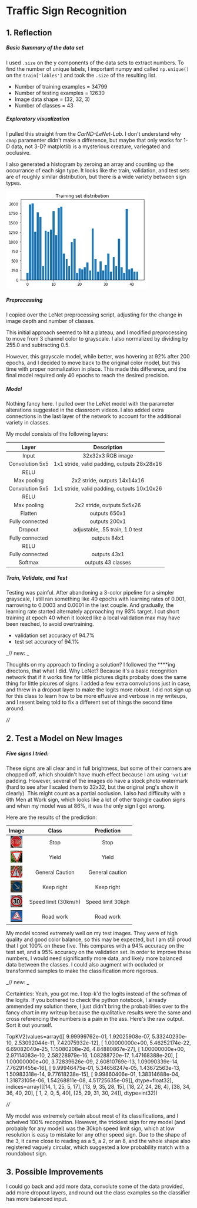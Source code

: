 # Traffic Sign Recognition


## 1. Reflection

##### Basic Summary of the data set

I used ```.size``` on the y components of the data sets to extract numbers.
To find the number of unique labels, I important numpy and called ```np.unique()``` on the ```train['lables']``` and took the ```.size``` of the resulting list.

- Number of training examples = 34799
- Number of testing examples = 12630
- Image data shape = (32, 32, 3)
- Number of classes = 43

##### Exploratory visualization
I pulled this straight from the _CarND-LeNet-Lab_. I don't understand why ```cmap``` paramenter didn't make a difference, but maybe that only works for 1-D data, not 3-D? matplotlib is a mysterious creature, variegated and occlusive.

I also generated a histogram by zeroing an array and counting up the occurrance of each sign type. It looks like the train, validation, and test sets are of roughly similar distribution, but there is a wide variety between sign types.

![Histogram](./test_set_histo.png)

##### Preprocessing

I copied over the LeNet preprocessing script, adjusting for the change in image depth and number of classes.

This initial approach seemed to hit a plateau, and I modified preprocessing to move from 3 channel color to grayscale. I also normalized by dividing by 255.0 and subtracting 0.5.

However, this grayscale model, while better, was hovering at 92% after 200 epochs, and I decided to move back to the original color model, but this time with proper normalization in place. This made this difference, and the final model required only 40 epochs to reach the desired precision.


##### Model

Nothing fancy here. I pulled over the LeNet model with the parameter alterations suggested in the classroom videos. I also added extra connections in the last layer of the network to account for the additional variety in classes.

My model consists of the following layers:

| Layer | Description |
|:-:|:-:|
| Input| 32x32x3 RGB image |
| Convolution 5x5 | 1x1 stride, valid padding, outputs 28x28x16 	|
| RELU	|												|
| Max pooling	| 2x2 stride,  outputs 14x14x16 |
| Convolution 5x5	    | 1x1 stride, valid padding, outputs 10x10x26 |
| RELU	|												|
| Max pooling	| 2x2 stride,  outputs 5x5x26 |
|Flatten | outputs 650x1 |
| Fully connected		| outputs 200x1 |
|Dropout | adjustable, .55 train, 1.0 test|
| Fully connected		| outputs 84x1 |
| RELU	|												|
| Fully connected		| outputs 43x1 |
| Softmax				| outputs 43 classes |

##### Train, Validate, and Test

Testing was painful. After abandoning a 3-color pipeline for a simpler grayscale, I still ran something like 40 epochs with learning rates of 0.001, narrowing to 0.0003 and 0.0001 in the last couple. And gradually, the learning rate started alternately approaching my 93% target. I cut short training at epoch 40 when it looked like a local validation max may have been reached, to avoid overtraining.

- validation set accuracy of 94.7%
- test set accuracy of 94.1%

_//  new: _

Thoughts on my approach to finding a solution? I followed the ****ing directons, that what I did. Why LeNet? Because it's a basic recognition network that if it works fine for little pictures digits probaby does the same thing for little picures of signs. I added a few extra convolutions just in case, and threw in a dropout layer to make the logits more robust. I did not sign up for this class to learn how to be more effusive and verbose in my writeups, and I resent being told to fix a different set of things the second time around.

_//_


## 2. Test a Model on New Images

##### Five signs I tried:

[1stop]: ./more_signs/14.jpg
[2yield]: ./more_signs/13.jpg
[3exc]: ./more_signs/18.jpg
[4kr]: ./more_signs/38.jpg
[5-30k]: ./more_signs/1.jpg
[6menatwork]: ./more_signs/25.jpg

These signs are all clear and in full brightness, but some of their corners are chopped off, which shouldn't have much effect because I am using ```'valid'``` padding. However, several of the images do have a stock photo watermark (hard to see after I scaled them to 32x32, but the original png's show it clearly). This might count as a partial occlusion. I also had difficulty with a 6th Men at Work sign, which looks like a lot of other traingle caution signs and when my model was at 86%, it was the only sign I got wrong.

Here are the results of the prediction:


| Image | Class |     Prediction	|
|:---------------------:|:---------------------------------------------:|:-:|
|![Stop][1stop] | Stop  | Stop |
|![yield][2yield]| Yield | Yield |
|![exclamation][3exc]| General Caution| General caution |
|![right][4kr]| Keep right | Keep right |
|![30kph][5-30k]| Speed limit (30km/h)| Speed limit 30kph |
|![menatwork][6menatwork]|Road work| Road work |

My model scored extremely well on my test images. They were of high quality and good color balance, so this may be expected, but I am still proud that I got 100% on these five. This compares with a 94% accuracy on the test set, and a 95% accuracy on the validation set. In order to improve these numbers, I would need significantly more data, and likely more balanced data between the classes. I could also augment with occluded or transformed samples to make the classification more rigorous.


_// new: _

Certainties: Yeah, you got me. I top-k'd the logits instead of the softmax of the logits. If you bothered to check the python notebook, I already ammended my solution there, I just didn't bring the probabilities over to the fancy chart in my writeup because the qualitative results were the same and cross referencing the numbers is a pain in the ass. Here's the raw output. Sort it out yourself.

TopKV2(values=array([[  9.99999762e-01,   1.92025908e-07,   5.33240230e-10,
          2.53092044e-11,   7.42075932e-12],
       [  1.00000000e+00,   5.46252174e-22,   6.69082040e-25,
          1.15080208e-26,   4.84880867e-27],
       [  1.00000000e+00,   2.97114083e-10,   2.58228979e-16,
          1.08288720e-17,   1.47168388e-20],
       [  1.00000000e+00,   3.72839626e-09,   2.60810769e-13,
          1.09090339e-14,   7.76291455e-16],
       [  9.99946475e-01,   5.34658247e-05,   1.43672563e-13,
          1.50983318e-14,   9.77618238e-15],
       [  9.99860406e-01,   1.38314688e-04,   1.31873105e-06,
          1.54268811e-08,   4.51725635e-09]], dtype=float32), indices=array([[14,  1, 25,  5, 17],
       [13,  9, 35, 28, 15],
       [18, 27, 24, 26,  4],
       [38, 34, 36, 40, 20],
       [ 1,  2,  0,  5, 40],
       [25, 29, 31, 30, 24]], dtype=int32))

_//_

My model was extremely certain about most of its classifications, and I acheived 100% recognition. However, the trickiest sign for my model (and probably for any model) was the 30kph speed limit sign, which at low resolution is easy to mistake for any other speed sign. Due to the shape of the 3, it came close to reading as a 5, a 2, or an 8, and the whole shape also registered vaguely circular, which suggested a low probability match with a roundabout sign.

## 3. Possible Improvements

I could go back and add more data, convolute some of the data provided, add more dropout layers, and round out the class examples so the classifier has more balanced input.
